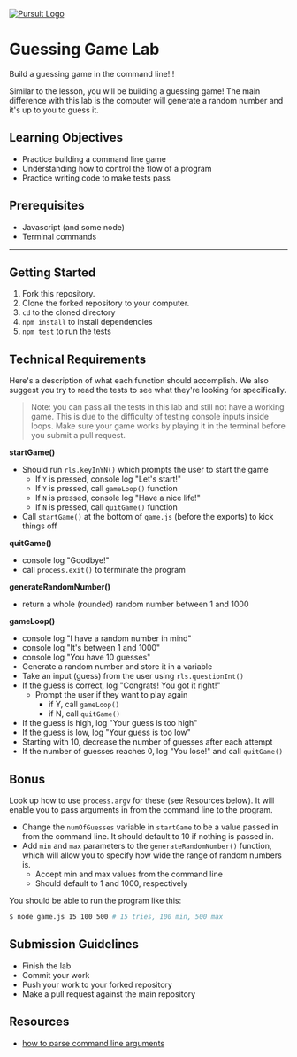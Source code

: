 [![Pursuit Logo](https://avatars1.githubusercontent.com/u/5825944?s=200&v=4)](https://pursuit.org)

# Guessing Game Lab

Build a guessing game in the command line!!!

Similar to the lesson, you will be building a guessing game! The main difference with this lab is the computer will generate a random number and it's up to you to guess it.

## Learning Objectives

- Practice building a command line game
- Understanding how to control the flow of a program
- Practice writing code to make tests pass

## Prerequisites

- Javascript (and some node)
- Terminal commands

---

## Getting Started

1. Fork this repository.
1. Clone the forked repository to your computer.
1. `cd` to the cloned directory
1. `npm install` to install dependencies
1. `npm test` to run the tests

## Technical Requirements

Here's a description of what each function should accomplish. We also suggest you try to read the tests to see what they're looking for specifically.

> Note: you can pass all the tests in this lab and still not have a working game. This is due to the difficulty of testing console inputs inside loops. Make sure your game works by playing it in the terminal before you submit a pull request.

**startGame()**

* Should run `rls.keyInYN()` which prompts the user to start the game
  * If `Y` is pressed, console log "Let's start!"
  * If `Y` is pressed, call `gameLoop()` function
  * If `N` is pressed, console log "Have a nice life!"
  * If `N` is pressed, call `quitGame()` function
* Call `startGame()` at the bottom of `game.js` (before the exports) to kick things off

**quitGame()**

* console log "Goodbye!"
* call `process.exit()` to terminate the program

**generateRandomNumber()**

* return a whole (rounded) random number between 1 and 1000

**gameLoop()**

* console log "I have a random number in mind"
* console log "It's between 1 and 1000"
* console log "You have 10 guesses"
* Generate a random number and store it in a variable
* Take an input (guess) from the user using `rls.questionInt()`
* If the guess is correct, log "Congrats! You got it right!"
  * Prompt the user if they want to play again
    * if Y, call `gameLoop()`
    * if N, call `quitGame()`
* If the guess is high, log "Your guess is too high"
* If the guess is low, log "Your guess is too low"
* Starting with 10, decrease the number of guesses after each attempt
* If the number of guesses reaches 0, log "You lose!" and call `quitGame()`


## Bonus

Look up how to use `process.argv` for these (see Resources below). It will enable you to pass arguments in from the command line to the program.

* Change the `numOfGuesses` variable in `startGame` to be a value passed in from the command line. It should default to 10 if nothing is passed in.
* Add `min` and `max` parameters to the `generateRandomNumber()` function, which will allow you to specify how wide the range of random numbers is.
  * Accept min and max values from the command line
  * Should default to 1 and 1000, respectively

You should be able to run the program like this:

```bash
$ node game.js 15 100 500 # 15 tries, 100 min, 500 max
```

## Submission Guidelines

- Finish the lab
- Commit your work
- Push your work to your forked repository
- Make a pull request against the main repository 

## Resources

- [how to parse command line arguments](https://nodejs.org/en/knowledge/command-line/how-to-parse-command-line-arguments/)
